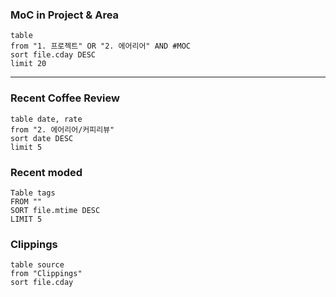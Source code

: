 ### MoC in Project & Area
```dataview
table
from "1. 프로젝트" OR "2. 에어리어" AND #MOC
sort file.cday DESC
limit 20
```
- - -

### Recent Coffee Review
```dataview
table date, rate
from "2. 에어리어/커피리뷰"
sort date DESC
limit 5
```
### Recent moded
```dataview
Table tags
FROM ""
SORT file.mtime DESC
LIMIT 5
```
### Clippings
```dataview
table source 
from "Clippings"
sort file.cday
```